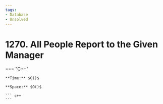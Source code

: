 ```yaml
---
tags:
- Database
- Unsolved
---
```



# 1270. All People Report to the Given Manager

=== "C++"

    **Time:** $O()$

    **Space:** $O()$

    ``` c++
    ```